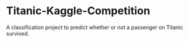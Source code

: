 # Titanic-Kaggle-Competition
A classification project to predict whether or not a passenger on Titanic survived. 

